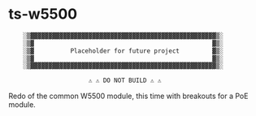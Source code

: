 # ts-w5500

```txt
    ░▒▓▓▓▓▓▓▓▓▓▓▓▓▓▓▓▓▓▓▓▓▓▓▓▓▓▓▓▓▓▓▓▓▓▓▓▓▓▓▓▓▓▓▓▓▓▓▓▓▓▓▓▒░
    ░▒▓                                                 ▓▒░
    ░▒▓          Placeholder for future project         ▓▒░
    ░▒▓                                                 ▓▒░
    ░▒▓▓▓▓▓▓▓▓▓▓▓▓▓▓▓▓▓▓▓▓▓▓▓▓▓▓▓▓▓▓▓▓▓▓▓▓▓▓▓▓▓▓▓▓▓▓▓▓▓▓▓▒░

                      ⚠️ ⚠️ DO NOT BUILD ⚠️ ⚠️

```

Redo of the common W5500 module, this time with breakouts for a PoE module.

